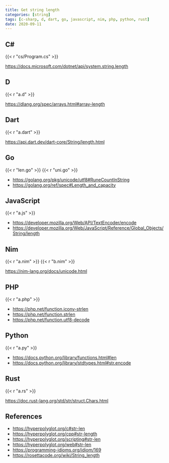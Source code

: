 ```yaml
---
title: Get string length
categories: [string]
tags: [c-sharp, d, dart, go, javascript, nim, php, python, rust]
date: 2020-09-11
---
```


## C#

{{< r "cs/Program.cs" >}}

<https://docs.microsoft.com/dotnet/api/system.string.length>

## D

{{< r "a.d" >}}

<https://dlang.org/spec/arrays.html#array-length>

## Dart

{{< r "a.dart" >}}

<https://api.dart.dev/dart-core/String/length.html>

## Go

{{< r "len.go" >}}
{{< r "uni.go" >}}

- <https://golang.org/pkg/unicode/utf8#RuneCountInString>
- <https://golang.org/ref/spec#Length_and_capacity>

## JavaScript

{{< r "a.js" >}}

- <https://developer.mozilla.org/Web/API/TextEncoder/encode>
- <https://developer.mozilla.org/Web/JavaScript/Reference/Global_Objects/String/length>

## Nim

{{< r "a.nim" >}}
{{< r "b.nim" >}}

<https://nim-lang.org/docs/unicode.html>

## PHP

{{< r "a.php" >}}

- <https://php.net/function.iconv-strlen>
- <https://php.net/function.strlen>
- <https://php.net/function.utf8-decode>

## Python

{{< r "a.py" >}}

- <https://docs.python.org/library/functions.html#len>
- <https://docs.python.org/library/stdtypes.html#str.encode>

## Rust

{{< r "a.rs" >}}

<https://doc.rust-lang.org/std/str/struct.Chars.html>

## References

- <https://hyperpolyglot.org/c#str-len>
- <https://hyperpolyglot.org/cpp#str-length>
- <https://hyperpolyglot.org/scripting#str-len>
- <https://hyperpolyglot.org/web#str-len>
- <https://programming-idioms.org/idiom/169>
- <https://rosettacode.org/wiki/String_length>
